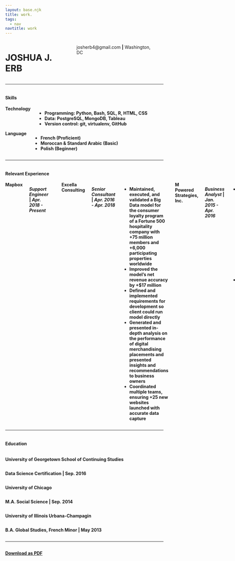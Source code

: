 ```yaml
---
layout: base.njk
title: work.
tags:
  - nav
navtitle: work
---
```

  <!-- TODO: convert resume updates to Markdown structure -->
  <div class="container">
    <!-- Resume Header & Sub-header -->
    <div class="row">
      <div class="twelve columns">
        <h1 class="welcome-text">JOSHUA J. ERB</h1>
        <p class="center-text">josherb4@gmail.com <strong>|</strong> Washington, DC <strong></p>
      </div>
    </div>
    <hr></hr>
    <div class="row">
      <div class="twelve columns">
        <h4>Skills</h4>
      </div>
    </div>
    <div class="row">
      <div class="six columns">
        <strong>Technology</strong>
        <ul>
          <li class="clean"><span>Programming: Python, Bash, SQL, R, HTML, CSS</span></li>
          <li class="clean"><span>Data: PostgreSQL, MongoDB, Tableau</span></li>
          <li class="clean"><span>Version control: git, virtualenv, GitHub</span></li>
        </ul>
      </div>
      <div class="six columns">
        <strong>Language</strong>
        <ul>
          <li class="clean"><span>French (Proficient)</span></li>
          <li class="clean"><span>Moroccan & Standard Arabic (Basic)</span></li>
          <li class="clean"><span>Polish (Beginner)<span></li>
        </ul>
      </div>
    </div>
    <hr></hr>
    <!-- Relevant Experience -->
    <div class="row">
      <div class="twelve columns">
        <h4>Relevant Experience</h4>
      </div>
    </div>
    <div class="row">
      <div class="twelve columns">
        <!-- Current Job Goes Here -->
        <strong>Mapbox</strong>
        <p class="less-margin"><em>Support Engineer</em> | <em>Apr. 2018 - Present</em></p>
         <!-- an an element to keep my spacing right -->
        <p></p>
        <!-- Job #2 (Excella) -->
        <strong>Excella Consulting</strong>
        <p class="less-margin"><em>Senior Consultant</em> | <em>Apr. 2016 - Apr. 2018</em></p>
        <ul class="content">
          <li class="clean"><span>Maintained, executed, and validated a Big Data model for the consumer loyalty program of a Fortune 500 hospitality company with +75 million members and +6,000 participating properties worldwide</span></li>
          <li class="clean"><span>Improved the model’s net revenue accuracy by +$17 million</span></li>
          <li class="clean"><span>Defined and implemented requirements for development so client could run model directly</span></li>
          <li class="clean"><span>Generated and presented in-depth analysis on the performance of digital merchandising placements and presented insights and recommendations to business owners</span></li>
          <li class="clean"><span>Coordinated multiple teams, ensuring +25 new websites launched with accurate data capture</span></li>
        </ul>
        <!-- Job #3 (MPS) -->
        <strong>M Powered Strategies, Inc.</strong>
        <p class="less-margin"><em>Business Analyst</em> | <em>Jan. 2015 - Apr. 2016</em></p>
        <ul class="content">
          <li class="clean"><span>Crafted strategic recommendations for the Stakeholder Engagement and Organizational Change Management Division to improve the federal client’s understanding of a software development project’s potential impacts for +32,000 users</span></li>
          <li class="clean"><span>Optimized data gathering processes to decrease the level of effort on client-facing reports and work products</span></li>
        </ul>
        <!-- Job #4 (U Chicago) -->
        <strong>University of Chicago, Department of Geography</strong>
        <p class="less-margin"><em>Research Assistant</em> | <em>Sep. 2013 - Sep. 2014</em></p>
        <ul class="content">
          <li class="clean"><span>Conducted primary-source archival research informing multiple academic projects, including a forthcoming book on the geographic morphology of 19th century breweries in San Francisco, CA</span></li>
        </ul>
      </div>
    </div>
    <hr></hr>
    <!-- Education Section -->
    <div class="row">
      <div class="twelve columns">
        <h4>Education</h4>
      </div>
    </div>
    <div class="row">
      <div class="seven columns">
        <p class="less-margin"><strong>University of Georgetown School of Continuing Studies</strong></p>
      </div>
      <div class="five columns">
        <p class="less-margin righty">Data Science Certification | Sep. 2016</p>
      </div>
    </div>
    <div class="row">
      <div class="seven columns">
        <p class="less-margin"><strong>University of Chicago</strong></p>
      </div>
      <div class="five columns">
        <p class="less-margin righty">M.A. Social Science | Sep. 2014</p>
      </div>
    </div>
    <div class="row">
      <div class="seven columns">
        <p class="less-margin"><strong>University of Illinois Urbana-Champagin</strong></p>
      </div>
      <div class="five columns">
        <p class="less-margin righty">B.A. Global Studies, French Minor | May 2013</p>
      </div>
    </div>
    <hr></hr>
    <!-- Download Button -->
    <div class="row">
      <div class="twelve columns center-text">
        <p><a class="button" href='../docs/Erb_Resume_2018.pdf' download>Download as PDF</a></p>
      </div>
    </div>
  </div>
